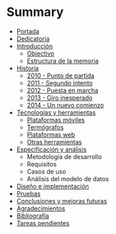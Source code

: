 # Summary

* [Portada](README.md)
* [Dedicatoria](dedicatoria/dedicatoria.md)
* [Introducción](introduccion/descripcion_general.md)
   * [Objectivo](introduccion/objetivo.md)
   * [Estructura de la memoria](introduccion/estructura_de_la_memoria.md)
* [Historia](historia/historia.md)
   * [2010 - Punto de partida](historia/2010.md)
   * [2011 - Segundo intento](historia/2011.md)
   * [2012 - Puesta en marcha](historia/2012.md)
   * [2013 - Giro inesperado](historia/2013.md)
   * [2014 - Un nuevo comienzo](historia/2014.md)
* [Tecnologías y herramientas](tecnologias/tecnologias_y_herramientas.md)
   * [Plataformas móviles](tecnologias/plataformas_moviles.md)
   * [Termógrafos](tecnologias/termografos.md)
   * [Plataformas web](tecnologias/plataformas_web.md)
   * [Otras herramientas](tecnologias/otras_herramientas.md)
* [Especificación y análisis](especificacion/especificacion_y_analisis.md)
   * Metodología de desarrollo
   * Requisitos
   * Casos de uso
   * Análisis del modelo de datos
* [Diseño e implementación](diseno/diseno_e_implementacion.md)
* [Pruebas](pruebas/pruebas.md)
* [Conclusiones y mejoras futuras](conclusiones/conclusiones_y_mejoras_futuras.md)
* [Agradecimientos](agradecimientos/agradecimientos.md)
* [Bibliografía](bibliografia/bibliografia.md)
* [Tareas pendientes](tareas/tareas_pendientes.md)

